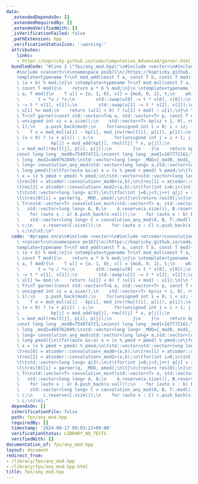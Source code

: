 ```yaml
---
data:
  _extendedDependsOn: []
  _extendedRequiredBy: []
  _extendedVerifiedWith: []
  _isVerificationFailed: false
  _pathExtension: hpp
  _verificationStatusIcon: ':warning:'
  attributes:
    links:
    - https://kopricky.github.io/code/Computation_Advanced/garner.html
  bundledCode: "#line 2 \"fps/any_mod.hpp\"\n#include <vector>\n#include <atcoder/convolution>\n\
    #include <cassert>\n\nnamespace po167{\n//https://kopricky.github.io/code/Computation_Advanced/garner.html\n\
    template<typename T>\nT mod_add(const T a, const T b, const T mod){\n    return\
    \ (a + b) % mod;\n}\n \ntemplate<typename T>\nT mod_mul(const T a, const T b,\
    \ const T mod){\n    return a * b % mod;\n}\n \ntemplate<typename T>\nT mod_inv(T\
    \ a, T mod){\n    T u[] = {a, 1, 0}, v[] = {mod, 0, 1}, t;\n    while(*v){\n \
    \       t = *u / *v;\n        std::swap(u[0] -= t * v[0], v[0]);\n        std::swap(u[1]\
    \ -= t * v[1], v[1]);\n        std::swap(u[2] -= t * v[2], v[2]);\n    }\n   \
    \ u[1] %= mod;\n    return (u[1] < 0) ? (u[1] + mod) : u[1];\n}\n \ntemplate<typename\
    \ T>\nT garner(const std::vector<T>& a, std::vector<T> p, const T mod){\n    const\
    \ unsigned int sz = a.size();\n    std::vector<T> kp(sz + 1, 0), rmult(sz + 1,\
    \ 1);\n    p.push_back(mod);\n    for(unsigned int i = 0; i < sz; ++i){\n    \
    \    T x = mod_mul(a[i] - kp[i], mod_inv(rmult[i], p[i]), p[i]);\n        x =\
    \ (x < 0) ? (x + p[i]) : x;\n        for(unsigned int j = i + 1; j < sz + 1; ++j){\n\
    \            kp[j] = mod_add(kp[j], rmult[j] * x, p[j]);\n            rmult[j]\
    \ = mod_mul(rmult[j], p[i], p[j]);\n        }\n    }\n    return kp[sz];\n}\n\n\
    const long long _mod0=754974721;\nconst long long _mod1=167772161;\nconst long\
    \ long _mod2=469762049;\nstd::vector<long long> _MOD={_mod0,_mod1,_mod2};\nstd::vector<long\
    \ long> convolution_any_mod(std::vector<long long> a,std::vector<long long> b,long\
    \ long pmod){\n\tfor(auto &x:a) x = (x % pmod + pmod) % pmod;\n\tfor(auto &x:b)\
    \ x = (x % pmod + pmod) % pmod;\n\tstd::vector<std::vector<long long>> res(3);\n\
    \tres[0] = atcoder::convolution<_mod0>(a,b);\n\tres[1] = atcoder::convolution<_mod1>(a,b);\n\
    \tres[2] = atcoder::convolution<_mod2>(a,b);\n\tfor(int i=0;i<(int)res[0].size();i++){\n\
    \t\tstd::vector<long long> q(3);\n\t\tfor(int j=0;j<3;j++) q[j] = res[j][i];\n\
    \t\tres[0][i] = garner(q, _MOD, pmod);\n\t}\n\treturn res[0];\n}\ntemplate<typename\
    \ T>\nstd::vector<T> convolution_mint(std::vector<T> a, std::vector<T> b){\n \
    \   std::vector<long long> A, B;\n    A.reserve(a.size()), B.reserve(b.size());\n\
    \    for (auto x : a) A.push_back(x.val());\n    for (auto x : b) B.push_back(x.val());\n\
    \    std::vector<long long> C = convolution_any_mod(A, B, T::mod());\n    std::vector<T>\
    \ c;\n    c.reserve(C.size());\n    for (auto x : C) c.push_back(x);\n    return\
    \ c;\n}\n};\n"
  code: "#pragma once\n#include <vector>\n#include <atcoder/convolution>\n#include\
    \ <cassert>\n\nnamespace po167{\n//https://kopricky.github.io/code/Computation_Advanced/garner.html\n\
    template<typename T>\nT mod_add(const T a, const T b, const T mod){\n    return\
    \ (a + b) % mod;\n}\n \ntemplate<typename T>\nT mod_mul(const T a, const T b,\
    \ const T mod){\n    return a * b % mod;\n}\n \ntemplate<typename T>\nT mod_inv(T\
    \ a, T mod){\n    T u[] = {a, 1, 0}, v[] = {mod, 0, 1}, t;\n    while(*v){\n \
    \       t = *u / *v;\n        std::swap(u[0] -= t * v[0], v[0]);\n        std::swap(u[1]\
    \ -= t * v[1], v[1]);\n        std::swap(u[2] -= t * v[2], v[2]);\n    }\n   \
    \ u[1] %= mod;\n    return (u[1] < 0) ? (u[1] + mod) : u[1];\n}\n \ntemplate<typename\
    \ T>\nT garner(const std::vector<T>& a, std::vector<T> p, const T mod){\n    const\
    \ unsigned int sz = a.size();\n    std::vector<T> kp(sz + 1, 0), rmult(sz + 1,\
    \ 1);\n    p.push_back(mod);\n    for(unsigned int i = 0; i < sz; ++i){\n    \
    \    T x = mod_mul(a[i] - kp[i], mod_inv(rmult[i], p[i]), p[i]);\n        x =\
    \ (x < 0) ? (x + p[i]) : x;\n        for(unsigned int j = i + 1; j < sz + 1; ++j){\n\
    \            kp[j] = mod_add(kp[j], rmult[j] * x, p[j]);\n            rmult[j]\
    \ = mod_mul(rmult[j], p[i], p[j]);\n        }\n    }\n    return kp[sz];\n}\n\n\
    const long long _mod0=754974721;\nconst long long _mod1=167772161;\nconst long\
    \ long _mod2=469762049;\nstd::vector<long long> _MOD={_mod0,_mod1,_mod2};\nstd::vector<long\
    \ long> convolution_any_mod(std::vector<long long> a,std::vector<long long> b,long\
    \ long pmod){\n\tfor(auto &x:a) x = (x % pmod + pmod) % pmod;\n\tfor(auto &x:b)\
    \ x = (x % pmod + pmod) % pmod;\n\tstd::vector<std::vector<long long>> res(3);\n\
    \tres[0] = atcoder::convolution<_mod0>(a,b);\n\tres[1] = atcoder::convolution<_mod1>(a,b);\n\
    \tres[2] = atcoder::convolution<_mod2>(a,b);\n\tfor(int i=0;i<(int)res[0].size();i++){\n\
    \t\tstd::vector<long long> q(3);\n\t\tfor(int j=0;j<3;j++) q[j] = res[j][i];\n\
    \t\tres[0][i] = garner(q, _MOD, pmod);\n\t}\n\treturn res[0];\n}\ntemplate<typename\
    \ T>\nstd::vector<T> convolution_mint(std::vector<T> a, std::vector<T> b){\n \
    \   std::vector<long long> A, B;\n    A.reserve(a.size()), B.reserve(b.size());\n\
    \    for (auto x : a) A.push_back(x.val());\n    for (auto x : b) B.push_back(x.val());\n\
    \    std::vector<long long> C = convolution_any_mod(A, B, T::mod());\n    std::vector<T>\
    \ c;\n    c.reserve(C.size());\n    for (auto x : C) c.push_back(x);\n    return\
    \ c;\n}\n};"
  dependsOn: []
  isVerificationFile: false
  path: fps/any_mod.hpp
  requiredBy: []
  timestamp: '2024-08-17 09:03:21+09:00'
  verificationStatus: LIBRARY_NO_TESTS
  verifiedWith: []
documentation_of: fps/any_mod.hpp
layout: document
redirect_from:
- /library/fps/any_mod.hpp
- /library/fps/any_mod.hpp.html
title: fps/any_mod.hpp
---
```

